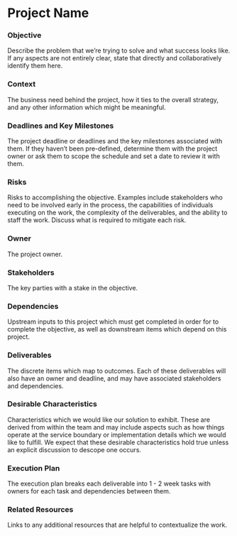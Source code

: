 # Project Name

### Objective

Describe the problem that we’re trying to solve and what success looks like. If any aspects are not entirely clear, state that directly and collaboratively identify them here.

### Context

The business need behind the project, how it ties to the overall strategy, and any other information which might be meaningful.

### Deadlines and Key Milestones

The project deadline or deadlines and the key milestones associated with them. If they haven’t been pre-defined, determine them with the project owner or ask them to scope the schedule and set a date to review it with them.

### Risks

Risks to accomplishing the objective. Examples include stakeholders who need to be involved early in the process, the capabilities of individuals executing on the work, the complexity of the deliverables, and the ability to staff the work. Discuss what is required to mitigate each risk.

### Owner

The project owner.

### Stakeholders

The key parties with a stake in the objective.

### Dependencies

Upstream inputs to this project which must get completed in order for to complete the objective, as well as downstream items which depend on this project.

### Deliverables

The discrete items which map to outcomes. Each of these deliverables will also have an owner and deadline, and may have associated stakeholders and dependencies.

### Desirable Characteristics

Characteristics which we would like our solution to exhibit. These are derived from within the team and may include aspects such as how things operate at the service boundary or implementation details which we would like to fulfill. We expect that these desirable characteristics hold true unless an explicit discussion to descope one occurs.

### Execution Plan

The execution plan breaks each deliverable into 1 - 2 week tasks with owners for each task and dependencies between them.

### Related Resources

Links to any additional resources that are helpful to contextualize the work.
